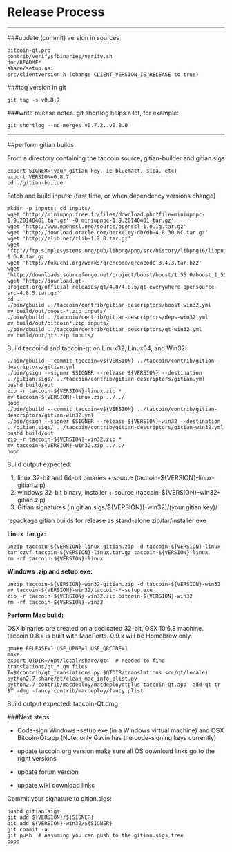 Release Process
====================

* * *

###update (commit) version in sources


	bitcoin-qt.pro
	contrib/verifysfbinaries/verify.sh
	doc/README*
	share/setup.nsi
	src/clientversion.h (change CLIENT_VERSION_IS_RELEASE to true)

###tag version in git

	git tag -s v0.8.7

###write release notes. git shortlog helps a lot, for example:

	git shortlog --no-merges v0.7.2..v0.8.0

* * *

##perform gitian builds

 From a directory containing the taccoin source, gitian-builder and gitian.sigs
  
	export SIGNER=(your gitian key, ie bluematt, sipa, etc)
	export VERSION=0.8.7
	cd ./gitian-builder

 Fetch and build inputs: (first time, or when dependency versions change)

	mkdir -p inputs; cd inputs/
	wget 'http://miniupnp.free.fr/files/download.php?file=miniupnpc-1.9.20140401.tar.gz' -O miniupnpc-1.9.20140401.tar.gz'
	wget 'http://www.openssl.org/source/openssl-1.0.1g.tar.gz'
	wget 'http://download.oracle.com/berkeley-db/db-4.8.30.NC.tar.gz'
	wget 'http://zlib.net/zlib-1.2.8.tar.gz'
	wget 'ftp://ftp.simplesystems.org/pub/libpng/png/src/history/libpng16/libpng-1.6.8.tar.gz'
	wget 'http://fukuchi.org/works/qrencode/qrencode-3.4.3.tar.bz2'
	wget 'http://downloads.sourceforge.net/project/boost/boost/1.55.0/boost_1_55_0.tar.bz2'
	wget 'http://download.qt-project.org/official_releases/qt/4.8/4.8.5/qt-everywhere-opensource-src-4.8.5.tar.gz'
	cd ..
	./bin/gbuild ../taccoin/contrib/gitian-descriptors/boost-win32.yml
	mv build/out/boost-*.zip inputs/
	./bin/gbuild ../taccoin/contrib/gitian-descriptors/deps-win32.yml
	mv build/out/bitcoin*.zip inputs/
	./bin/gbuild ../taccoin/contrib/gitian-descriptors/qt-win32.yml
	mv build/out/qt*.zip inputs/

 Build taccoind and taccoin-qt on Linux32, Linux64, and Win32:
  
	./bin/gbuild --commit taccoin=v${VERSION} ../taccoin/contrib/gitian-descriptors/gitian.yml
	./bin/gsign --signer $SIGNER --release ${VERSION} --destination ../gitian.sigs/ ../taccoin/contrib/gitian-descriptors/gitian.yml
	pushd build/out
	zip -r taccoin-${VERSION}-linux.zip *
	mv taccoin-${VERSION}-linux.zip ../../
	popd
	./bin/gbuild --commit taccoin=v${VERSION} ../taccoin/contrib/gitian-descriptors/gitian-win32.yml
	./bin/gsign --signer $SIGNER --release ${VERSION}-win32 --destination ../gitian.sigs/ ../taccoin/contrib/gitian-descriptors/gitian-win32.yml
	pushd build/out
	zip -r taccoin-${VERSION}-win32.zip *
	mv taccoin-${VERSION}-win32.zip ../../
	popd

  Build output expected:

  1. linux 32-bit and 64-bit binaries + source (taccoin-${VERSION}-linux-gitian.zip)
  2. windows 32-bit binary, installer + source (taccoin-${VERSION}-win32-gitian.zip)
  3. Gitian signatures (in gitian.sigs/${VERSION}[-win32]/(your gitian key)/

repackage gitian builds for release as stand-alone zip/tar/installer exe

**Linux .tar.gz:**

	unzip taccoin-${VERSION}-linux-gitian.zip -d taccoin-${VERSION}-linux
	tar czvf taccoin-${VERSION}-linux.tar.gz taccoin-${VERSION}-linux
	rm -rf taccoin-${VERSION}-linux

**Windows .zip and setup.exe:**

	unzip taccoin-${VERSION}-win32-gitian.zip -d taccoin-${VERSION}-win32
	mv taccoin-${VERSION}-win32/taccoin-*-setup.exe .
	zip -r taccoin-${VERSION}-win32.zip bitcoin-${VERSION}-win32
	rm -rf taccoin-${VERSION}-win32

**Perform Mac build:**

  OSX binaries are created on a dedicated 32-bit, OSX 10.6.8 machine.
  taccoin 0.8.x is built with MacPorts.  0.9.x will be Homebrew only.

	qmake RELEASE=1 USE_UPNP=1 USE_QRCODE=1
	make
	export QTDIR=/opt/local/share/qt4  # needed to find translations/qt_*.qm files
	T=$(contrib/qt_translations.py $QTDIR/translations src/qt/locale)
	python2.7 share/qt/clean_mac_info_plist.py
	python2.7 contrib/macdeploy/macdeployqtplus taccoin-Qt.app -add-qt-tr $T -dmg -fancy contrib/macdeploy/fancy.plist

 Build output expected: taccoin-Qt.dmg

###Next steps:

* Code-sign Windows -setup.exe (in a Windows virtual machine) and
  OSX Bitcoin-Qt.app (Note: only Gavin has the code-signing keys currently)

* update taccoin.org version
  make sure all OS download links go to the right versions

* update forum version

* update wiki download links

Commit your signature to gitian.sigs:

	pushd gitian.sigs
	git add ${VERSION}/${SIGNER}
	git add ${VERSION}-win32/${SIGNER}
	git commit -a
	git push  # Assuming you can push to the gitian.sigs tree
	popd

